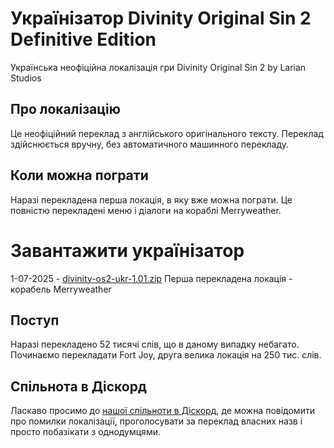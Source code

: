 # Українізатор Divinity Original Sin 2 Definitive Edition

Українська неофіційна локалізація гри Divinity Original Sin 2 by Larian Studios

## Про локалізацію
Це неофіційний переклад з англійського оригінального тексту. Переклад здійснюється вручну, без автоматичного машинного перекладу.

## Коли можна пограти
Наразі перекладена перша локація, в яку вже можна пограти. Це повністю перекладені меню і діалоги на кораблі Merryweather.

# Завантажити українізатор

1-07-2025 - [divinity-os2-ukr-1.01.zip](українізатор/divinity-os2-ukr-1.01.zip) Перша перекладена локація - корабель Merryweather

## Поступ
Наразі перекладено 52 тисячі слів, що в даному випадку небагато.
Починаємо перекладати Fort Joy, друга велика локація на 250 тис. слів.

## Спільнота в Діскорд
Ласкаво просимо до [нашої спільноти в Діскорд](https://discord.gg/F7YSFhRa), де можна повідомити про помилки локалізації, проголосувати за переклад власних назв і просто побазікати з однодумцями. 
